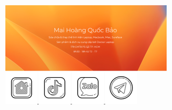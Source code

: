 <img src="img/header.png" />

<div style="display: inline-block; text-align: center;">
    <a href="https://mhqb365.com" target="_blank">
        <img src="img/web.png" />
    </a>
    <a href="https://tiktok.com/@mhqb365" target="_blank">
        <img src="img/tiktok.png" />
    </a>
    <a href="https://zalo.me/0987718868" target="_blank">
        <img src="img/zalo.png" />
    </a>
    <a href="https://t.me/mhqb365" target="_blank">
        <img src="img/telegram.png" />
    </a>
</div>
